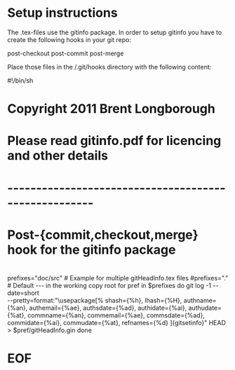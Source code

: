Setup instructions
==================

The .tex-files use the gitinfo package. In order to setup gitinfo you have to create the following hooks in your git repo:

post-checkout
post-commit
post-merge

Place those files in the <repodir>/.git/hooks directory with the following content:

#!/bin/sh
# Copyright 2011 Brent Longborough
# Please read gitinfo.pdf for licencing and other details
# -----------------------------------------------------
# Post-{commit,checkout,merge} hook for the gitinfo package
#
prefixes="doc/src"    # Example for multiple gitHeadInfo.tex files
#prefixes="."              # Default --- in the working copy root
for pref in $prefixes
        do
        git log -1 --date=short \
        --pretty=format:"\usepackage[%
                shash={%h},
                lhash={%H},
                authname={%an},
                authemail={%ae},
                authsdate={%ad},
                authidate={%ai},
                authudate={%at},
                commname={%an},
                commemail={%ae},
                commsdate={%ad},
                commidate={%ai},
                commudate={%at},
                refnames={%d}
        ]{gitsetinfo}" HEAD > $pref/gitHeadInfo.gin
        done
# EOF

